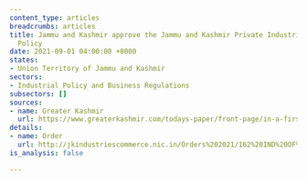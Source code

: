 ```yaml
---
content_type: articles
breadcrumbs: articles
title: Jammu and Kashmir approve the Jammu and Kashmir Private Industrial Estate Development
  Policy
date: 2021-09-01 04:00:00 +0000
states:
- Union Territory of Jammu and Kashmir
sectors:
- Industrial Policy and Business Regulations
subsectors: []
sources:
- name: Greater Kashmir
  url: https://www.greaterkashmir.com/todays-paper/front-page/in-a-first-industrial-estates-in-jk-to-come-up-in-ppp-mode
details:
- name: Order
  url: http://jkindustriescommerce.nic.in/Orders%202021/162%20IND%20OF%202021.pdf
is_analysis: false

---
```

